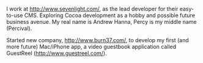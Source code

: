 I work at http://www.sevenlight.com/, as the lead developer for their easy-to-use CMS.  Exploring Cocoa development as a hobby and possible future business avenue.  My real name is Andrew Hanna, Percy is my middle name (Percival).

Started new company, http://www.burn37.com/, to develop my first (and more future) Mac/iPhone app, a video guestbook application called GuestReel (http://www.guestreel.com/).
